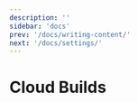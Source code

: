 ```yaml
---
description: ''
sidebar: 'docs'
prev: '/docs/writing-content/'
next: '/docs/settings/'
---
```


# Cloud Builds

